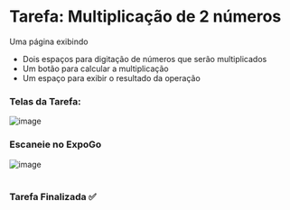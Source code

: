 # Tarefa:  Multiplicação de 2 números

Uma página exibindo
  - Dois espaços para digitação de números que serão multiplicados
  - Um botão para calcular a multiplicação
  - Um espaço para exibir o resultado da operação

<h3>Telas da Tarefa:</h3>

![image](https://user-images.githubusercontent.com/51220926/229306741-858b923d-d52d-42a5-b0e1-302d76cf44b1.png)

<h3>Escaneie no ExpoGo</h3>

![image](https://user-images.githubusercontent.com/51220926/229306750-4e9ee91c-c649-403e-9a20-e9df9a4fcb42.png)

#
<h3>Tarefa Finalizada ✅</h3>
